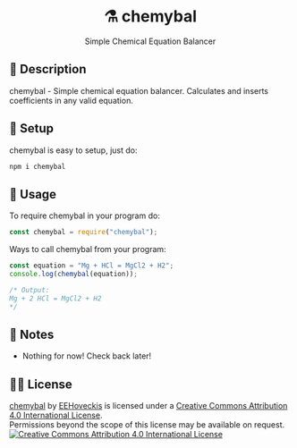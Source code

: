 <h1 align="center">⚗️ chemybal</h1>
<p align="center">Simple Chemical Equation Balancer</p>

## 📝 Description
chemybal - Simple chemical equation balancer. Calculates and inserts coefficients in any valid equation.


## 🔧 Setup
chemybal is easy to setup, just do:
```sh
npm i chemybal
```

## 📕 Usage
To require chemybal in your program do:
```js
const chemybal = require("chemybal");
```
Ways to call chemybal from your program:

```js
const equation = "Mg + HCl = MgCl2 + H2";
console.log(chemybal(equation));

/* Output:
Mg + 2 HCl = MgCl2 + H2
*/
```


## 📰 Notes
* Nothing for now! Check back later!

## 👨‍⚖️ License
[chemybal](https://github.com/EEHoveckis/chemybal) by [EEHoveckis](https://github.com/EEHoveckis) is licensed under a [Creative Commons Attribution 4.0 International License](https://creativecommons.org/licenses/by/4.0/).\
Permissions beyond the scope of this license may be available on request.\
[![Creative Commons Attribution 4.0 International License](https://i.creativecommons.org/l/by/4.0/88x31.png)](https://creativecommons.org/licenses/by/4.0/)
